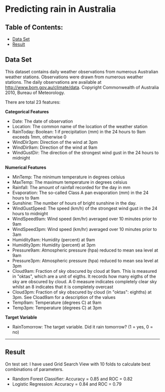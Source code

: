 # Predicting rain in Australia

## Table of Contents:
+ [Data Set](#Data_Set) </br>
+ [Result](#Results) </br>

## <a name="Data_Set"></a> Data Set 

This dataset contains daily weather observations from numerous Australian weather stations. Observations were drawn from numerous weather stations. The daily observations are available at http://www.bom.gov.au/climate/data. Copyright Commonwealth of Australia 2010, Bureau of Meteorology.

There are total 23 features:

**Categorical Features**
- Date: The date of observation
- Location: The common name of the location of the weather station
- RainToday: Boolean: 1 if precipitation (mm) in the 24 hours to 9am exceeds 1mm, otherwise 0
- WindDir3pm: Direction of the wind at 3pm
- WindDir9am: Direction of the wind at 9am
- WindGustDir: The direction of the strongest wind gust in the 24 hours to midnight

**Numerical Features**
- MinTemp: The minimum temperature in degrees celsius
- MaxTemp: The maximum temperature in degrees celsius
- Rainfall: The amount of rainfall recorded for the day in mm 
- Evaporation: The so-called Class A pan evaporation (mm) in the 24 hours to 9am
- Sunshine: The number of hours of bright sunshine in the day.
- WindGustSpeed: The speed (km/h) of the strongest wind gust in the 24 hours to midnight
- WindSpeed9am: Wind speed (km/hr) averaged over 10 minutes prior to 9am
- WindSpeed3pm: Wind speed (km/hr) averaged over 10 minutes prior to 3am
- Humidity9am: Humidity (percent) at 9am
- Humidity3pm: Humidity (percent) at 3pm
- Pressure9am: Atmospheric pressure (hpa) reduced to mean sea level at 9am
- Pressure3pm: Atmospheric pressure (hpa) reduced to mean sea level at 3pm
- Cloud9am: Fraction of sky obscured by cloud at 9am. This is measured in "oktas", which are a unit of eigths. It records how many eigths of the sky are obscured by cloud. A 0 measure indicates completely clear sky whilst an 8 indicates that it is completely overcast
- Cloud3pm: Fraction of sky obscured by cloud (in "oktas": eighths) at 3pm. See Cload9am for a description of the values
- Temp9am: Temperature (degrees C) at 9am
- Temp3pm: Temperature (degrees C) at 3pm

**Target Variable**
- RainTomorrow: The target variable. Did it rain tomorrow? (1 = yes, 0 = no)
***

## <a name="Results"></a> Result

On test set: 
I have used Grid Search View with 10 folds to calculate best combinations of parameters.
- Random Forest Classifier: Accuracy = 0.85 and ROC = 0.82
- Logistic Regression: Accuracy = 0.84 and ROC = 0.79

